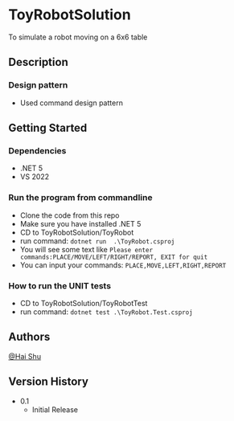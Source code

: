 # ToyRobotSolution

To simulate a robot moving on a 6x6 table

## Description

### Design pattern
* Used command design pattern

## Getting Started

### Dependencies

* .NET 5
* VS 2022

### Run the program from commandline

* Clone the code from this repo
* Make sure you have installed .NET 5
* CD to ToyRobotSolution/ToyRobot
* run command: ```dotnet run  .\ToyRobot.csproj```
* You will see some text like ```Please enter commands:PLACE/MOVE/LEFT/RIGHT/REPORT, EXIT for quit```
* You can input your commands: ```PLACE,MOVE,LEFT,RIGHT,REPORT```


### How to run the UNIT tests
* CD to ToyRobotSolution/ToyRobotTest
* run command:  ``` dotnet test .\ToyRobot.Test.csproj ```

## Authors


[@Hai Shu](https://github.com/sh1988)

## Version History

* 0.1
    * Initial Release



